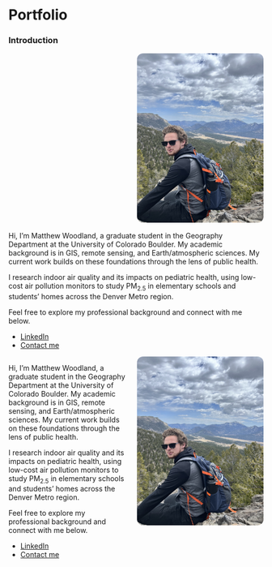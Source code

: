 # Portfolio
### Introduction
<!-- ![Photo of me in Rocky Mountain National Park](/img/RMNP_MW.jpg)-->
<p align="right">
  <img src="/img/RMNP_MW.jpg" alt="Rocky Mountain National Park - Matthew Woodland" width="250" style="border-radius:12px;">
</p>
Hi, I’m Matthew Woodland, a graduate student in the Geography Department at the University of Colorado Boulder. My academic background is in GIS, remote sensing, and Earth/atmospheric sciences. My current work builds on these foundations through the lens of public health.

I research indoor air quality and its impacts on pediatric health, using low-cost air pollution monitors to study PM<sub>2.5</sub> in elementary schools and students’ homes across the Denver Metro region.

Feel free to explore my professional background and connect with me below.
* <a href="https://www.linkedin.com/in/matthew-woodland-5451761b1?lipi=urn%3Ali%3Apage%3Ad_flagship3_profile_view_base_contact_details%3B1%2Bzu3UYjSuSn%2FtJzWiG8Bw%3D%3D" target="_blank">LinkedIn</a>
* <a href= "mailto:mawo7952@colorado.edu">Contact me</a>







<div style="display: flex; justify-content: space-between; align-items: flex-start;">
  <!-- Text Section -->
  <div style="flex: 1; margin-right: 20px;">
    <p>
      Hi, I’m Matthew Woodland, a graduate student in the Geography Department at the University of Colorado Boulder. My academic background is in GIS, remote
      sensing, and Earth/atmospheric sciences. My current work builds on these foundations through the lens of public health.
    </p>
    <p>
      I research indoor air quality and its impacts on pediatric health, using low-cost air pollution monitors to study PM<sub>2.5</sub> in elementary schools and
      students’ homes across the Denver Metro region.
    </p>
    <p>
      Feel free to explore my professional background and connect with me below.</p>
    <ul>
    <li><a href="https://www.linkedin.com/in/matthew-woodland-5451761b1?lipi=urn%3Ali%3Apage%3Ad_flagship3_profile_view_base_contact_details%3B1%2Bzu3UYjSuSn%2FtJzWiG8Bw%3D%3D" target="_blank">LinkedIn</a>
    <li><a href= "mailto:mawo7952@colorado.edu">Contact me</a>
    </li>
    </ul>
  </div>

  <!-- Image -->
  <div style="flex-shrink: 0;">
    <img src="/img/RMNP_MW.jpg" 
         alt="Rocky Mountain National Park - Matthew Woodland" 
         style="width: 250px; border-radius: 12px;">
  </div>
</div>
